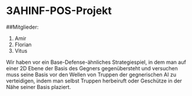 # 3AHINF-POS-Projekt
##Mitglieder:
1. Amir
2. Florian
3. Vitus

Wir haben vor ein Base-Defense-ähnliches Strategiespiel, in dem man auf einer 2D Ebene der Basis des Gegners gegenübersteht und versuchen muss seine Basis vor den Wellen
von Truppen der gegnerischen AI zu verteidigen, indem man selbst Truppen herbeiruft oder Geschütze in der Nähe seiner Basis plaziert.
